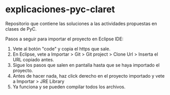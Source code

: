 # explicaciones-pyc-claret
Repositorio que contiene las soluciones a las actividades propuestas en clases de PyC.


Pasos a seguir para importar el proyecto en Eclipse IDE:
1) Vete al botón "code" y copia el https que sale.
2) En Eclipse, vete a Importar > Git > Git project > Clone Url > Inserta el URL copiado antes.
3) Sigue los pasos que salen en pantalla hasta que se haya importado el proyecto.
4) Antes de hacer nada, haz click derecho en el proyecto importado y vete a Importar > JRE Library
5) Ya funciona y se pueden compilar todos los archivos.
